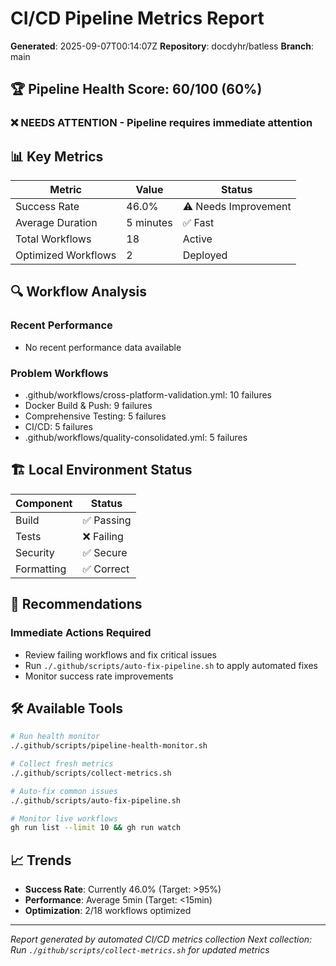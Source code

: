 # CI/CD Pipeline Metrics Report

**Generated**: 2025-09-07T00:14:07Z
**Repository**: docdyhr/batless
**Branch**: main

## 🏆 Pipeline Health Score: 60/100 (60%)

### ❌ **NEEDS ATTENTION** - Pipeline requires immediate attention

## 📊 Key Metrics

| Metric | Value | Status |
|--------|-------|---------|
| Success Rate | 46.0% | ⚠️ Needs Improvement |
| Average Duration | 5 minutes | ✅ Fast |
| Total Workflows | 18 | Active |
| Optimized Workflows | 2 | Deployed |

## 🔍 Workflow Analysis

### Recent Performance

- No recent performance data available

### Problem Workflows

- .github/workflows/cross-platform-validation.yml: 10 failures
- Docker Build & Push: 9 failures
- Comprehensive Testing: 5 failures
- CI/CD: 5 failures
- .github/workflows/quality-consolidated.yml: 5 failures

## 🏗️ Local Environment Status

| Component | Status |
|-----------|---------|
| Build | ✅ Passing |
| Tests | ❌ Failing |
| Security | ✅ Secure |
| Formatting | ✅ Correct |

## 🚀 Recommendations

### Immediate Actions Required

- Review failing workflows and fix critical issues
- Run `./.github/scripts/auto-fix-pipeline.sh` to apply automated fixes
- Monitor success rate improvements

## 🛠️ Available Tools

```bash
# Run health monitor
./.github/scripts/pipeline-health-monitor.sh

# Collect fresh metrics
./.github/scripts/collect-metrics.sh

# Auto-fix common issues
./.github/scripts/auto-fix-pipeline.sh

# Monitor live workflows
gh run list --limit 10 && gh run watch
```

## 📈 Trends

- **Success Rate**: Currently 46.0% (Target: >95%)
- **Performance**: Average 5min (Target: <15min)
- **Optimization**: 2/18 workflows optimized

---

*Report generated by automated CI/CD metrics collection*
*Next collection: Run `./github/scripts/collect-metrics.sh` for updated metrics*
